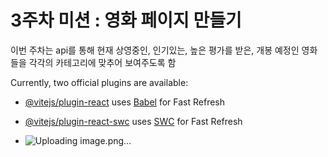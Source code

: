 # 3주차 미션 : 영화 페이지 만들기

이번 주차는 api를 통해 현재 상영중인, 인기있는, 높은 평가를 받은, 개봉 예정인 영화들을 각각의 카테고리에 맞추어 보여주도록 함 

Currently, two official plugins are available:

- [@vitejs/plugin-react](https://github.com/vitejs/vite-plugin-react/blob/main/packages/plugin-react/README.md) uses [Babel](https://babeljs.io/) for Fast Refresh
- [@vitejs/plugin-react-swc](https://github.com/vitejs/vite-plugin-react-swc) uses [SWC](https://swc.rs/) for Fast Refresh

- ![Uploading image.png…]()

